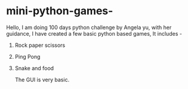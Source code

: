 # mini-python-games-
Hello, I am doing 100 days python challenge by Angela yu, with her guidance, I have created a few basic python based games, It includes - 
1. Rock paper scissors
2. Ping Pong
3. Snake and food

   The GUI is very basic. 
